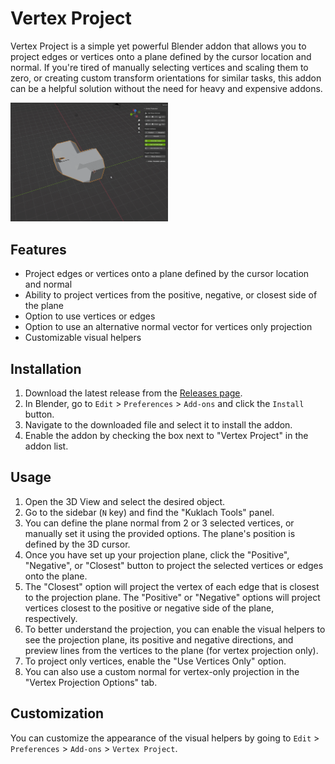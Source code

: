 # Vertex Project

Vertex Project is a simple yet powerful Blender addon that allows you to project edges or vertices onto a plane defined by the cursor location and normal. If you're tired of manually selecting vertices and scaling them to zero, or creating custom transform orientations for similar tasks, this addon can be a helpful solution without the need for heavy and expensive addons.

<img src="https://github.com/Kuklach/Vertex-Project/blob/main/Example.gif" width="50%" height="50%"/>

## Features

- Project edges or vertices onto a plane defined by the cursor location and normal
- Ability to project vertices from the positive, negative, or closest side of the plane
- Option to use vertices or edges
- Option to use an alternative normal vector for vertices only projection
- Customizable visual helpers

## Installation

1. Download the latest release from the [Releases page](https://github.com/Kuklach/Vertex-Project/releases).
2. In Blender, go to `Edit` > `Preferences` > `Add-ons` and click the `Install` button.
3. Navigate to the downloaded file and select it to install the addon.
4. Enable the addon by checking the box next to "Vertex Project" in the addon list.

## Usage

1. Open the 3D View and select the desired object.
2. Go to the sidebar (`N` key) and find the "Kuklach Tools" panel.
3. You can define the plane normal from 2 or 3 selected vertices, or manually set it using the provided options. The plane's position is defined by the 3D cursor.
4. Once you have set up your projection plane, click the "Positive", "Negative", or "Closest" button to project the selected vertices or edges onto the plane.
5. The "Closest" option will project the vertex of each edge that is closest to the projection plane. The "Positive" or "Negative" options will project vertices closest to the positive or negative side of the plane, respectively.
6. To better understand the projection, you can enable the visual helpers to see the projection plane, its positive and negative directions, and preview lines from the vertices to the plane (for vertex projection only).
7. To project only vertices, enable the "Use Vertices Only" option.
8. You can also use a custom normal for vertex-only projection in the "Vertex Projection Options" tab.

## Customization

You can customize the appearance of the visual helpers by going to `Edit` > `Preferences` > `Add-ons` > `Vertex Project`.
